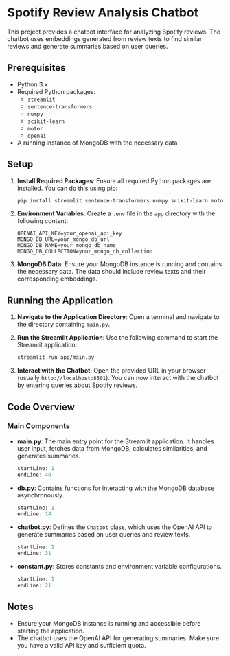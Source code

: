 # Spotify Review Analysis Chatbot

This project provides a chatbot interface for analyzing Spotify reviews. The chatbot uses embeddings generated from review texts to find similar reviews and generate summaries based on user queries.

## Prerequisites

- Python 3.x
- Required Python packages:
  - `streamlit`
  - `sentence-transformers`
  - `numpy`
  - `scikit-learn`
  - `motor`
  - `openai`
- A running instance of MongoDB with the necessary data

## Setup

1. **Install Required Packages**: Ensure all required Python packages are installed. You can do this using pip:

   ```bash
   pip install streamlit sentence-transformers numpy scikit-learn motor openai
   ```

2. **Environment Variables**: Create a `.env` file in the `app` directory with the following content:

   ```env
   OPENAI_API_KEY=your_openai_api_key
   MONGO_DB_URL=your_mongo_db_url
   MONGO_DB_NAME=your_mongo_db_name
   MONGO_DB_COLLECTION=your_mongo_db_collection
   ```

3. **MongoDB Data**: Ensure your MongoDB instance is running and contains the necessary data. The data should include review texts and their corresponding embeddings.

## Running the Application

1. **Navigate to the Application Directory**: Open a terminal and navigate to the directory containing `main.py`.

2. **Run the Streamlit Application**: Use the following command to start the Streamlit application:

   ```bash
   streamlit run app/main.py
   ```

3. **Interact with the Chatbot**: Open the provided URL in your browser (usually `http://localhost:8501`). You can now interact with the chatbot by entering queries about Spotify reviews.

## Code Overview

### Main Components

- **main.py**: The main entry point for the Streamlit application. It handles user input, fetches data from MongoDB, calculates similarities, and generates summaries.
  ```python:app/main.py
  startLine: 1
  endLine: 40
  ```

- **db.py**: Contains functions for interacting with the MongoDB database asynchronously.
  ```python:app/db.py
  startLine: 1
  endLine: 14
  ```

- **chatbot.py**: Defines the `Chatbot` class, which uses the OpenAI API to generate summaries based on user queries and review texts.
  ```python:app/chatbot.py
  startLine: 1
  endLine: 31
  ```

- **constant.py**: Stores constants and environment variable configurations.
  ```python:app/constant.py
  startLine: 1
  endLine: 21
  ```

## Notes

- Ensure your MongoDB instance is running and accessible before starting the application.
- The chatbot uses the OpenAI API for generating summaries. Make sure you have a valid API key and sufficient quota.